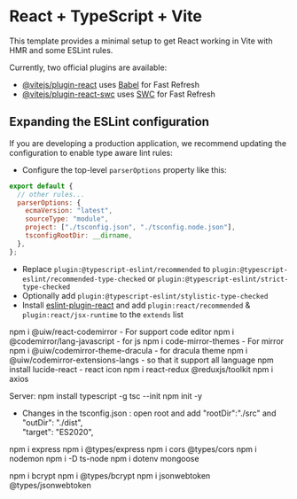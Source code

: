 # React + TypeScript + Vite

This template provides a minimal setup to get React working in Vite with HMR and some ESLint rules.

Currently, two official plugins are available:

- [@vitejs/plugin-react](https://github.com/vitejs/vite-plugin-react/blob/main/packages/plugin-react/README.md) uses [Babel](https://babeljs.io/) for Fast Refresh
- [@vitejs/plugin-react-swc](https://github.com/vitejs/vite-plugin-react-swc) uses [SWC](https://swc.rs/) for Fast Refresh

## Expanding the ESLint configuration

If you are developing a production application, we recommend updating the configuration to enable type aware lint rules:

- Configure the top-level `parserOptions` property like this:

```js
export default {
  // other rules...
  parserOptions: {
    ecmaVersion: "latest",
    sourceType: "module",
    project: ["./tsconfig.json", "./tsconfig.node.json"],
    tsconfigRootDir: __dirname,
  },
};
```

- Replace `plugin:@typescript-eslint/recommended` to `plugin:@typescript-eslint/recommended-type-checked` or `plugin:@typescript-eslint/strict-type-checked`
- Optionally add `plugin:@typescript-eslint/stylistic-type-checked`
- Install [eslint-plugin-react](https://github.com/jsx-eslint/eslint-plugin-react) and add `plugin:react/recommended` & `plugin:react/jsx-runtime` to the `extends` list

npm i @uiw/react-codemirror - For support code editor
npm i @codemirror/lang-javascript - for js
npm i code-mirror-themes - For mirror
npm i @uiw/codemirror-theme-dracula - for dracula theme
npm i @uiw/codemirror-extensions-langs - so that it support all language
npm install lucide-react - react icon
npm i react-redux @reduxjs/toolkit
npm i axios

Server:
npm install typescript -g
tsc --init
npm init -y

- Changes in the tsconfig.json : open root and add "rootDir":"./src" and "outDir": "./dist",  
  "target": "ES2020",

npm i express
npm i @types/express
npm i cors @types/cors
npm i nodemon
npm i -D ts-node
npm i dotenv mongoose

npm i bcrypt
npm i @types/bcrypt
npm i jsonwebtoken @types/jsonwebtoken
